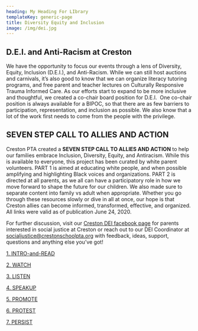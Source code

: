 ```yaml
---
heading: My Heading For LIbrary
templateKey: generic-page
title: Diversity Equity and Inclusion
image: /img/dei.jpg
---
```

## D.E.I. and Anti-Racism at Creston

We have the opportunity to focus our events through a lens of Diversity, Equity, Inclusion (D.E.I.), and Anti-Racism. While we can still host auctions and carnivals, it’s also good to know that we can organize literacy tutoring programs, and free parent and teacher lectures on Culturally Responsive Trauma Informed Care. As our efforts start to expand to be more inclusive and thoughtful, we created a co-chair board position for D.E.I.  One co-chair position is always available for a BIPOC, so that there are as few barriers to participation, representation, and inclusion as possible. We also know that a lot of the work first needs to come from the people with the privilege.

## **SEVEN STEP CALL TO ALLIES AND ACTION**

Creston PTA created a **SEVEN STEP CALL TO ALLIES AND ACTION** to help our families embrace Inclusion, Diversity, Equity, and Antiracism. While this is available to everyone, this project has been curated by white parent volunteers. PART 1 is aimed at educating white people, and when possible amplifying and highlighting Black voices and organizations. PART 2 is directed at all parents, as we all can have a participatory role in how we move forward to shape the future for our children. We also made sure to separate content into family vs adult when appropriate. Whether you go through these resources slowly or dive in all at once, our hope is that Creston allies can become informed, transformed, effective, and organized. All links were valid as of publication June 24, 2020.

For further discussion, visit our [Creston DEI facebook page](https://www.facebook.com/groups/crestonidea) for parents interested in social justice at Creston or reach out to our DEI Coordinator at socialjustice@crestonschoolpta.org with feedback, ideas, support, questions and anything else you’ve got!

[1. INTRO-and-READ](https://crestonschoolpta.org/wp-content/uploads/2021/01/1-INTRO-and-READ.pdf)

[2. WATCH](https://crestonschoolpta.org/wp-content/uploads/2021/01/2WATCH.pdf)

[3. LISTEN](https://crestonschoolpta.org/wp-content/uploads/2021/01/3-LISTEN.pdf)

[4. SPEAKUP](https://crestonschoolpta.org/wp-content/uploads/2021/01/4SPEAKUP.pdf)

[5. PROMOTE](https://crestonschoolpta.org/wp-content/uploads/2021/01/5PROMOTE.pdf)

[6. PROTEST](https://crestonschoolpta.org/wp-content/uploads/2021/01/6-PROTEST.pdf)

[7. PERSIST](https://crestonschoolpta.org/wp-content/uploads/2021/01/7-PERSIST.pdf)